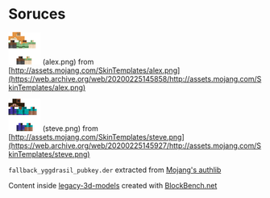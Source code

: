 # Soruces
![alex.png](./alex.png) (alex.png) from [http://assets.mojang.com/SkinTemplates/alex.png](https://web.archive.org/web/20200225145858/http://assets.mojang.com/SkinTemplates/alex.png)

![steve.png](./steve.png) (steve.png) from [http://assets.mojang.com/SkinTemplates/steve.png](https://web.archive.org/web/20200225145927/http://assets.mojang.com/SkinTemplates/steve.png)

`fallback_yggdrasil_pubkey.der` extracted from [Mojang's authlib](https://libraries.minecraft.net/com/mojang/authlib/3.18.38/authlib-3.18.38.jar)

Content inside [legacy-3d-models](./legacy-3d-models) created with [BlockBench.net](https://blockbench.net/)
